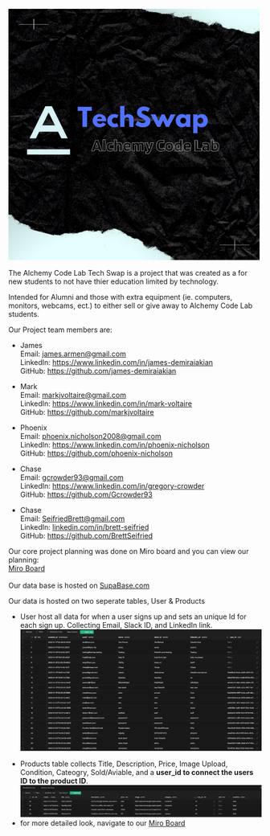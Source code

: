 ![Techswap2](/Techswap2.png)

The Alchemy Code Lab Tech Swap is a project that was created as a for new students to not have thier education limited by technology.

Intended for Alumni and those with extra equipment (ie. computers, monitors, webcams, ect.) to either sell or give away to Alchemy Code Lab students.

Our Project team members are:

- James
  <br>
  Email: <a href = "mailto: james.armen@gmail.com">james.armen@gmail.com</a>
  <br>
  LinkedIn: <a href = "https://www.linkedin.com/in/james-demiraiakian/">https://www.linkedin.com/in/james-demiraiakian</a>
  <br>
  GitHub: <a href = "https://github.com/james-demiraiakian">https://github.com/james-demiraiakian</a>

* Mark
  <br>
  Email: <a href = "mailto: markjvoltaire@gmail.com">markjvoltaire@gmail.com</a>
  <br>
  LinkedIn: <a href = "https://www.linkedin.com/in/mark-voltaire-4907091bb/">https://www.linkedin.com/in/mark-voltaire</a>
  <br>
  GitHub: <a href = "https://github.com/markjvoltaire">https://github.com/markjvoltaire</a>

* Phoenix
  <br>
  Email: <a href = "mailto: phoenix.nicholson2008@gmail.com">phoenix.nicholson2008@gmail.com</a>
  <br>
  LinkedIn: <a href = "https://www.linkedin.com/in/phoenix-nicholson/">https://www.linkedin.com/in/phoenix-nicholson</a>
  <br>
  GitHub: <a href = "https://github.com/phoenix-nicholson">https://github.com/phoenix-nicholson</a>

* Chase
  <br>
  Email: <a href = "mailto: gcrowder93@gmail.com">gcrowder93@gmail.com</a>
  <br>
  LinkedIn: <a href = "https://www.linkedin.com/in/gregory-crowder/">https://www.linkedin.com/in/gregory-crowder</a>
  <br>
  GitHub: <a href = "https://github.com/Gcrowder93">https://github.com/Gcrowder93</a>

* Chase
  <br>
  Email: <a href = "mailto: seifriedbrett@gmail.com">SeifriedBrett@gmail.com</a>
  <br>
  LinkedIn: <a href = "https://www.linkedin.com/in/brett-seifried/">linkedin.com/in/brett-seifried</a>
  <br>
  GitHub: <a href = "https://github.com/BrettSeifried">https://github.com/BrettSeifried</a>
  <br>

Our core project planning was done on Miro board and you can view our planning:
<br>
<a href="https://miro.com/app/board/uXjVOVz100E=/?invite_link_id=488416118707"> Miro Board </a>
<br>
<br>
Our data base is hosted on <a href="https://supabase.com/">SupaBase.com</a>

Our data is hosted on two seperate tables, User & Products
<br>

- User host all data for when a user signs up and sets an unique Id for each sign up. Collecting Email, Slack ID, and LinkedIn link.
  ![Techswap2](/table2.png)

* Products table collects Title, Description, Price, Image Upload, Condition, Cateogry, Sold/Aviable, and a **user_id to connect the users ID to the product ID**.
  ![Techswap2](/table1.png)
* for more detailed look, navigate to our <a href="https://miro.com/app/board/uXjVOVz100E=/?invite_link_id=488416118707"> Miro Board </a>
  <br>
